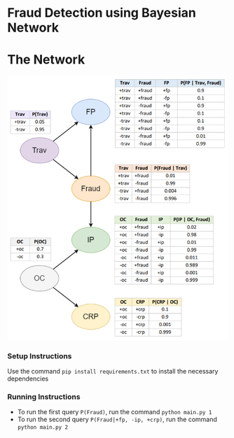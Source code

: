 # Fraud Detection using Bayesian Network

# The Network

![bayes-net](./bayes-net.png?raw=true)

### Setup Instructions

Use the command `pip install requirements.txt` to install the necessary dependencies

### Running Instructions

- To run the first query `P(Fraud)`, run the command `python main.py 1`
- To run the second query `P(Fraud|+fp, -ip, +crp)`, run the command `python main.py 2`
